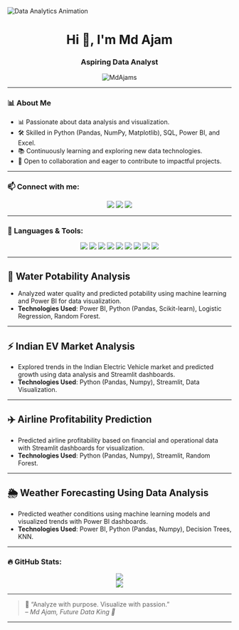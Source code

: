 ![Data Analytics Animation](https://media.tenor.com/your-selected-gif.gif)


<h1 align="center">Hi 👋, I'm Md Ajam</h1>
<h3 align="center">Aspiring Data Analyst</h3>

<p align="center">
  <img src="https://komarev.com/ghpvc/?username=MdAjams&label=Profile%20views&color=0e75b6&style=flat" alt="MdAjams" />
</p>

---

### 📊 About Me

- 📊 Passionate about data analysis and visualization.  
- 🛠️ Skilled in Python (Pandas, NumPy, Matplotlib), SQL, Power BI, and Excel.  
- 📚 Continuously learning and exploring new data technologies.  
- 🌱 Open to collaboration and eager to contribute to impactful projects.  

---

### 📫 Connect with me:

<p align="center">
  <a href="https://www.linkedin.com/in/mdajam/"><img src="https://img.shields.io/badge/LinkedIn-blue?logo=linkedin&style=for-the-badge" /></a>
  <a href="mailto:yourmail@example.com"><img src="https://img.shields.io/badge/Gmail-red?logo=gmail&style=for-the-badge" /></a>
  <a href="https://steady-custard-f9d466.netlify.app/"><img src="https://img.shields.io/badge/Portfolio-black?logo=firefox&style=for-the-badge" /></a>
</p>

---

### 🧠 Languages & Tools:

<p align="center">
  <img src="https://img.shields.io/badge/Python-3776AB?style=for-the-badge&logo=python&logoColor=white" />
  <img src="https://img.shields.io/badge/Pandas-150458?style=for-the-badge&logo=pandas&logoColor=white" />
  <img src="https://img.shields.io/badge/NumPy-013243?style=for-the-badge&logo=numpy&logoColor=white" />
  <img src="https://img.shields.io/badge/Matplotlib-11557c?style=for-the-badge&logo=plotly&logoColor=white" />
  <img src="https://img.shields.io/badge/SQL-003B57?style=for-the-badge&logo=mysql&logoColor=white" />
  <img src="https://img.shields.io/badge/PowerBI-F2C811?style=for-the-badge&logo=powerbi&logoColor=black" />
  <img src="https://img.shields.io/badge/Excel-217346?style=for-the-badge&logo=microsoft-excel&logoColor=white" />
  <img src="https://img.shields.io/badge/Git-F05032?style=for-the-badge&logo=git&logoColor=white" />
  <img src="https://img.shields.io/badge/GitHub-181717?style=for-the-badge&logo=github&logoColor=white" />
</p>

---
## 🚰 Water Potability Analysis
- Analyzed water quality and predicted potability using machine learning and Power BI for data visualization.
- **Technologies Used**: Power BI, Python (Pandas, Scikit-learn), Logistic Regression, Random Forest.

---

## ⚡ Indian EV Market Analysis
- Explored trends in the Indian Electric Vehicle market and predicted growth using data analysis and Streamlit dashboards.
- **Technologies Used**: Python (Pandas, Numpy), Streamlit, Data Visualization.

---

## ✈️ Airline Profitability Prediction
- Predicted airline profitability based on financial and operational data with Streamlit dashboards for visualization.
- **Technologies Used**: Python (Pandas, Numpy), Streamlit, Random Forest.

---

## 🌦️ Weather Forecasting Using Data Analysis
- Predicted weather conditions using machine learning models and visualized trends with Power BI dashboards.
- **Technologies Used**: Power BI, Python (Pandas, Numpy), Decision Trees, KNN.

---

### 🔥 GitHub Stats:
<p align="center">
  <img src="https://github-readme-stats.vercel.app/api?username=MdAjams&show_icons=true&theme=tokyonight" />
  <br/>
  <img src="https://github-readme-stats.vercel.app/api/top-langs/?username=MdAjams&layout=compact&theme=tokyonight" />
</p>

---

> 🚀 “Analyze with purpose. Visualize with passion.”  
> – *Md Ajam, Future Data King 👑*

---

